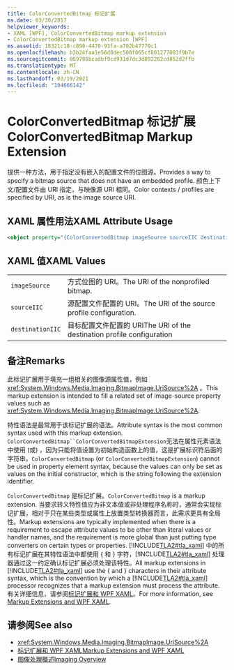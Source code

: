 ```yaml
---
title: ColorConvertedBitmap 标记扩展
ms.date: 03/30/2017
helpviewer_keywords:
- XAML [WPF], ColorConvertedBitmap markup extension
- ColorConvertedBitmap markup extension [WPF]
ms.assetid: 18321c18-c898-4470-93fa-a702b47770c1
ms.openlocfilehash: b3b24faa1e56d0dec500f065cf801277003f9b7e
ms.sourcegitcommit: 069786bcadbf9cd931d7dc3d892262cd852d2ffb
ms.translationtype: MT
ms.contentlocale: zh-CN
ms.lasthandoff: 03/19/2021
ms.locfileid: "104666142"
---
```

# <a name="colorconvertedbitmap-markup-extension"></a><span data-ttu-id="b8a20-102">ColorConvertedBitmap 标记扩展</span><span class="sxs-lookup"><span data-stu-id="b8a20-102">ColorConvertedBitmap Markup Extension</span></span>
<span data-ttu-id="b8a20-103">提供一种方法，用于指定没有嵌入的配置文件的位图源。</span><span class="sxs-lookup"><span data-stu-id="b8a20-103">Provides a way to specify a bitmap source that does not have an embedded profile.</span></span> <span data-ttu-id="b8a20-104">颜色上下文/配置文件由 URI 指定，与映像源 URI 相同。</span><span class="sxs-lookup"><span data-stu-id="b8a20-104">Color contexts / profiles are specified by URI, as is the image source URI.</span></span>  
  
## <a name="xaml-attribute-usage"></a><span data-ttu-id="b8a20-105">XAML 属性用法</span><span class="sxs-lookup"><span data-stu-id="b8a20-105">XAML Attribute Usage</span></span>  
  
```xml  
<object property="{ColorConvertedBitmap imageSource sourceIIC destinationIIC}" ... />
```  
  
## <a name="xaml-values"></a><span data-ttu-id="b8a20-106">XAML 值</span><span class="sxs-lookup"><span data-stu-id="b8a20-106">XAML Values</span></span>  
  
|||  
|-|-|  
|`imageSource`|<span data-ttu-id="b8a20-107">方式位图的 URI。</span><span class="sxs-lookup"><span data-stu-id="b8a20-107">The URI of the nonprofiled bitmap.</span></span>|  
|`sourceIIC`|<span data-ttu-id="b8a20-108">源配置文件配置的 URI。</span><span class="sxs-lookup"><span data-stu-id="b8a20-108">The URI of the source profile configuration.</span></span>|  
|`destinationIIC`|<span data-ttu-id="b8a20-109">目标配置文件配置的 URI</span><span class="sxs-lookup"><span data-stu-id="b8a20-109">The URI of the destination profile configuration</span></span>|  
  
## <a name="remarks"></a><span data-ttu-id="b8a20-110">备注</span><span class="sxs-lookup"><span data-stu-id="b8a20-110">Remarks</span></span>  
 <span data-ttu-id="b8a20-111">此标记扩展用于填充一组相关的图像源属性值，例如 <xref:System.Windows.Media.Imaging.BitmapImage.UriSource%2A> 。</span><span class="sxs-lookup"><span data-stu-id="b8a20-111">This markup extension is intended to fill a related set of image-source property values such as <xref:System.Windows.Media.Imaging.BitmapImage.UriSource%2A>.</span></span>  
  
 <span data-ttu-id="b8a20-112">特性语法是最常用于该标记扩展的语法。</span><span class="sxs-lookup"><span data-stu-id="b8a20-112">Attribute syntax is the most common syntax used with this markup extension.</span></span> <span data-ttu-id="b8a20-113">`ColorConvertedBitmap``ColorConvertedBitmapExtension`无法在属性元素语法中使用 (或) ，因为只能将值设置为初始构造函数上的值，这是扩展标识符后面的字符串。</span><span class="sxs-lookup"><span data-stu-id="b8a20-113">`ColorConvertedBitmap` (or `ColorConvertedBitmapExtension`) cannot be used in property element syntax, because the values can only be set as values on the initial constructor, which is the string following the extension identifier.</span></span>  
  
 <span data-ttu-id="b8a20-114">`ColorConvertedBitmap` 是标记扩展。</span><span class="sxs-lookup"><span data-stu-id="b8a20-114">`ColorConvertedBitmap` is a markup extension.</span></span> <span data-ttu-id="b8a20-115">当要求转义特性值应为非文本值或非处理程序名称时，通常会实现标记扩展，相对于只在某些类型或属性上放置类型转换器而言，此需求更具有全局性。</span><span class="sxs-lookup"><span data-stu-id="b8a20-115">Markup extensions are typically implemented when there is a requirement to escape attribute values to be other than literal values or handler names, and the requirement is more global than just putting type converters on certain types or properties.</span></span> <span data-ttu-id="b8a20-116">[!INCLUDE[TLA2#tla_xaml](../../../includes/tla2sharptla-xaml-md.md)] 中的所有标记扩展在其特性语法中都使用 { 和 } 字符，[!INCLUDE[TLA2#tla_xaml](../../../includes/tla2sharptla-xaml-md.md)] 处理器通过这一约定确认标记扩展必须处理该特性。</span><span class="sxs-lookup"><span data-stu-id="b8a20-116">All markup extensions in [!INCLUDE[TLA2#tla_xaml](../../../includes/tla2sharptla-xaml-md.md)] use the { and } characters in their attribute syntax, which is the convention by which a [!INCLUDE[TLA2#tla_xaml](../../../includes/tla2sharptla-xaml-md.md)] processor recognizes that a markup extension must process the attribute.</span></span> <span data-ttu-id="b8a20-117">有关详细信息，请参阅[标记扩展和 WPF XAML](markup-extensions-and-wpf-xaml.md)。</span><span class="sxs-lookup"><span data-stu-id="b8a20-117">For more information, see [Markup Extensions and WPF XAML](markup-extensions-and-wpf-xaml.md).</span></span>  
  
## <a name="see-also"></a><span data-ttu-id="b8a20-118">请参阅</span><span class="sxs-lookup"><span data-stu-id="b8a20-118">See also</span></span>

- <xref:System.Windows.Media.Imaging.BitmapImage.UriSource%2A>
- [<span data-ttu-id="b8a20-119">标记扩展和 WPF XAML</span><span class="sxs-lookup"><span data-stu-id="b8a20-119">Markup Extensions and WPF XAML</span></span>](markup-extensions-and-wpf-xaml.md)
- [<span data-ttu-id="b8a20-120">图像处理概述</span><span class="sxs-lookup"><span data-stu-id="b8a20-120">Imaging Overview</span></span>](../graphics-multimedia/imaging-overview.md)
